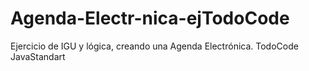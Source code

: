 # Agenda-Electr-nica-ejTodoCode
Ejercicio de IGU y lógica, creando una Agenda Electrónica. TodoCode JavaStandart
